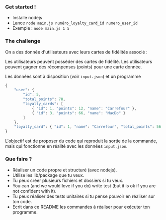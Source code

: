### Get started !

- Installe nodejs
- Lance `node main.js numéro_loyalty_card_id numero_user_id`
- Exemple : `node main.js 1 5`

### The challenge

On a des donnée d'utilisateurs avec leurs cartes de fidélités associé :

Les utilisateurs peuvent posséder des cartes de fidélité.
Les utilisateurs peuvent gagner des récompenses (points) pour une carte donnée.

Les données sont à disposition (voir `input.json`) et un programme

```javascript
{
    "user": {
        "id": 5,
        "total_points": 78,
        "loyalty_cards": [
            { "id": 1, "points": 12, "name": "Carrefour" },
            { "id": 3, "points": 66, "name": "MacDo" }
        ]
    },
    "loyalty_card": { "id": 1, "name": "Carrefour", "total_points": 56 }
}

```

L'objectif est de proposer du code qui reproduit la sortie de la commande, mais qui fonctionne en réalité avec les données `input.json`.

### Que faire ?

- Réaliser un code propre et structuré (avec nodejs).
- Utilise les lib/package que tu veux.
- Tu peux créer plusieurs fichiers et dossiers si tu veux.
- You can (and we would love if you do) write test (but it is ok if you are not confident with it).
- Tu peux réaliser des tests unitaires si tu pense pouvoir en réaliser sur ton code.
- Ecrit dans ce README les commandes à réaliser pour exécuter ton programme.
